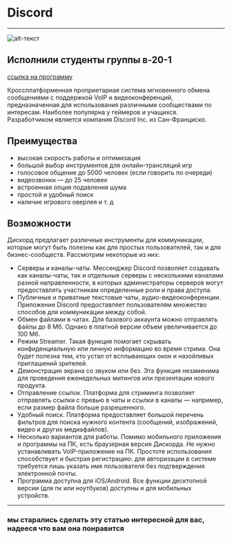 # Discord
***
![alt-текст](https://pletaura.com/wp-content/uploads/2020/07/featured.png "Текст заголовка логотипа 1")

## Исполнили студенты группы в-20-1
[ссылка на программу](https://discord.com/download)


Кроссплатформенная проприетарная система мгновенного обмена сообщениями с поддержкой VoIP и видеоконференций, предназначенная для использования различными сообществами по интересам. Наиболее популярна у геймеров и учащихся. Разработчиком является компания Discord Inc. из Сан-Франциско.

## Преимущества

- высокая скорость работы и оптимизация
- большой выбор инструментов для онлайн-трансляций игр
- голосовое общение до 5000 человек (если говорить по очереди)
- видеозвонки — до 25 человек
- встроенная опция подавления шума
- простой и удобный поиск
- наличие игрового оверлея и т. д

## Возможности

Дискорд предлагает различные инструменты для коммуникации, которые могут быть полезны как для простых пользователей, так и для бизнес-сообществ. Рассмотрим некоторые из них:
- Серверы и каналы-чаты. Мессенджер Discord позволяет создавать как каналы-чаты, так и отдельные серверы с несколькими каналами разной направленности, в которых администраторы серверов могут предоставлять участникам определенные роли и права доступа.
- Публичные и приватные текстовые чаты, аудио-видеоконференции. Приложение Discord предоставляет пользователям множество способов для коммуникации между собой.
- Обмен файлами в чатах. Для базового аккаунта можно отправлять файлы до 8 Мб. Однако в платной версии объем увеличивается до 100 Мб. 
- Режим Streamer. Такая функция помогает скрывать конфиденциальную или личную информацию во время стрима. Она будет полезна тем, кто устал от всплывающих окон и назойливых приглашений зрителей. 
- Демонстрация экрана со звуком или без. Эта функция незаменима для проведения еженедельных митингов или презентации нового продукта. 
- Отправление ссылок. Платформа для стриминга позволяет отправлять ссылки с превью в чаты и ссылки в каналы — например, если размер файла больше разрешенного.
- Удобный поиск. Платформа предоставляет большой перечень фильтров для поиска нужного контента (сообщений, изображений, видео и других медиафайлов). 
- Несколько вариантов для работы. Помимо мобильного приложения и программы на ПК, есть браузерная версия Дискорда. Не нужно устанавливать VoIP-приложение на ПК. Простоте использования способствует и быстрая регистрацию: для авторизации в системе требуется лишь указать имя пользователя без подтверждения электронной почты. 
- Программа доступна для iOS/Android. Все функции десктопной версии (для пк или ноутбуков) доступны и для мобильных устройств.
***
### мы старались сделать эту статью интересной для вас, надееся что вам она понравится
